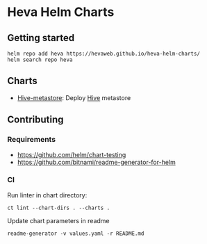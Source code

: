 # Heva Helm Charts

## Getting started

```
helm repo add heva https://hevaweb.github.io/heva-helm-charts/
helm search repo heva
```

## Charts

* [Hive-metastore](./charts/hive-metastore/README.md): Deploy [Hive](https://hive.apache.org/) metastore


## Contributing

### Requirements
* https://github.com/helm/chart-testing
* https://github.com/bitnami/readme-generator-for-helm

### CI

Run linter in chart directory:
```
ct lint --chart-dirs . --charts .
```

Update chart parameters in readme
```
readme-generator -v values.yaml -r README.md
```

